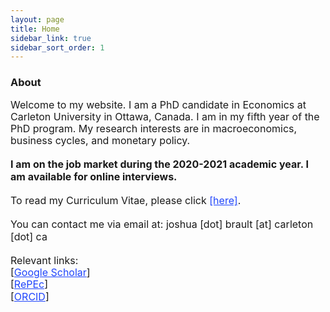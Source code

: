 ```yaml
---
layout: page
title: Home
sidebar_link: true
sidebar_sort_order: 1
---
```

### About
<font size="3">
<p style="line-height:1.2">
Welcome to my website. I am a PhD candidate in Economics at Carleton University in Ottawa, Canada. I am in my fifth year of the PhD program. My research interests are in macroeconomics, business cycles, and monetary policy.
<br>
<br>
<b> I am on the job market during the 2020-2021 academic year. I am available for online interviews. </b>
<br>
<br>
To read my Curriculum Vitae, please click <a href="https://braultjosh.github.io/pdfs/brault_cv_jobmarket.pdf" style="color:#1F45FC" target="blank">[here]</a>.
<br>
<br>
You can contact me via email at: joshua [dot] brault [at] carleton [dot] ca
<br>
<br>
Relevant links:
<br>
[<a href="https://scholar.google.com/citations?user=wceJQW4AAAAJ&hl=en&oi=ao" style="color:#1F45FC">Google Scholar</a>]
<br>
[<a href="https://ideas.repec.org/f/pbr735.html" style="color:#1F45FC">RePEc</a>]
<br>
[<a href="https://orcid.org/0000-0001-7286-3495" style="color:#1F45FC">ORCID</a>]
</p>

